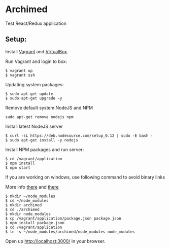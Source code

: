 Archimed
==========================================================

Test React/Redux application


Setup:
----------------------------------------------------------

Install [Vagrant](https://www.vagrantup.com/downloads.html) and [VirtualBox](https://www.virtualbox.org/wiki/Downloads).

Run Vagrant and login to box:

```
$ vagrant up
$ vagrant ssh
```

Updating system packages:

```
$ sudo apt-get update
$ sudo apt-get upgrade -y
```

Remove default system NodeJS and NPM

```
sudo apt-get remove nodejs npm
```

Install latest NodeJS server

```
$ curl -sL https://deb.nodesource.com/setup_0.12 | sudo -E bash -
$ sudo apt-get install -y nodejs
```

Install NPM packages and run server:

```
$ cd /vagrant/application
$ npm install
$ npm start
```

If you are working on windows, use following command to avoid binary links

More info [there](http://perrymitchell.net/article/npm-symlinks-through-vagrant-windows/)
and [there](http://superuser.com/questions/124679/how-do-i-create-a-link-in-windows-7-home-premium-as-a-regular-user?answertab=votes#125981)

```
$ mkdir ~/node_modules
$ cd ~/node_modules
$ mkdir archimed
$ cd ./archimed
$ mkdir node_modules
$ cp /vagrant/application/package.json package.json
$ npm install package.json
$ cd /vagrant/application
$ ln -s ~/node_modules/archimed/node_modules node_modules
```

Open up [http://localhost:3000/](http://localhost:3000/) in your browser.